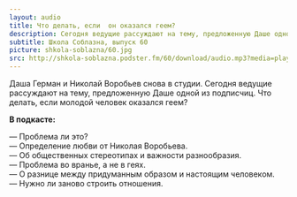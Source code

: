 ```yaml
---
layout: audio
title: Что делать, если  он оказался геем?
description: Сегодня ведущие рассуждают на тему, предложенную Даше одной из подписчиц. 
subtitle: Школа Соблазна, выпуск 60
picture: shkola-soblazna/60.jpg
src: http://shkola-soblazna.podster.fm/60/download/audio.mp3?media=player
---
```


Даша Герман и Николай Воробьев снова в студии. Сегодня ведущие рассуждают на тему, предложенную Даше одной из подписчиц. Что делать, если молодой человек оказался геем?

**В подкасте:**

— Проблема ли это?  
 — Определение любви от Николая Воробьева.  
 — Об общественных стереотипах и важности разнообразия.  
 — Проблема во вранье, а не в геях.  
 — О разнице между придуманным образом и настоящим человеком.  
 — Нужно ли заново строить отношения.   
